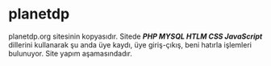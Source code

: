 # planetdp
planetdp.org sitesinin kopyasıdır. Sitede ***PHP MYSQL HTLM CSS JavaScript*** dillerini kullanarak şu anda üye kaydı, üye giriş-çıkış, beni hatırla işlemleri bulunuyor. Site yapım aşamasındadır.
